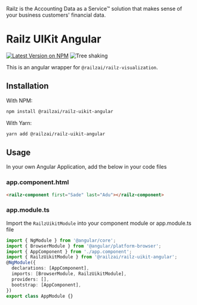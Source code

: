 Railz is the Accounting Data as a Service™ solution that makes sense of your business customers' financial data.

# Railz UIKit Angular

<p>
  <a href="https://www.npmjs.com/package/@railzai/railz-uikit"><img src="https://img.shields.io/npm/v/@railzai/railz-uikit-angular" alt="Latest Version on NPM"/></a>
  <img src="https://badgen.net/bundlephobia/dependency-count/@railzai/railz-uikit-angular" alt="Tree shaking"/>
</p>

This is an angular wrapper for `@railzai/railz-visualization`.

## Installation

With NPM:

```bash
npm install @railzai/railz-uikit-angular
```

With Yarn:

```bash
yarn add @railzai/railz-uikit-angular
```

## Usage

In your own Angular Application, add the below in your code files

### app.component.html

```html
<railz-component first="Sade" last="Adu"></railz-component>
```

### app.module.ts

Import the `RailzUikitModule` into your component module or app.module.ts file

```typescript
import { NgModule } from '@angular/core';
import { BrowserModule } from '@angular/platform-browser';
import { AppComponent } from './app.component';
import { RailzUikitModule } from '@railzai/railz-uikit-angular';
@NgModule({
  declarations: [AppComponent],
  imports: [BrowserModule, RailzUikitModule],
  providers: [],
  bootstrap: [AppComponent],
})
export class AppModule {}
```

